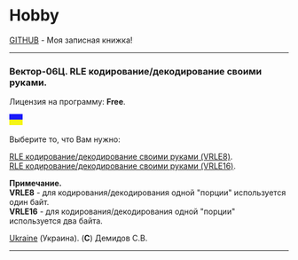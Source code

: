 # Hobby
[GITHUB](https://github.com) - Моя записная книжка!

<hr>

### Вектор-06Ц. RLE кодирование/декодирование своими руками.

Лицензия на программу: **Free**.

![](https://github.com/drilnet/rle/blob/master/UA.png)

Выберите то, что Вам нужно:

[RLE кодирование/декодирование своими руками (VRLE8)](https://github.com/drilnet/rle/tree/master/VRLE8).
<br>
[RLE кодирование/декодирование своими руками (VRLE16)](https://github.com/drilnet/rle/tree/master/VRLE16).

**Примечание.**
<br>
**VRLE8**  - для кодирования/декодирования одной "порции" используется один байт.
<br>
**VRLE16** - для кодирования/декодирования одной "порции" используется два байта.

[Ukraine](https://en.wikipedia.org/wiki/Ukraine) (Украина). (**C**) Демидов С.В.

<hr>
